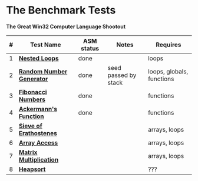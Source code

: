 

# The Benchmark  Tests

**The Great Win32 Computer Language Shootout**

| #    | Test Name                                                    | ASM status | Notes                | Requires                  |
| ---- | ------------------------------------------------------------ | ---------- | -------------------- | ------------------------- |
| 1    | [**Nested Loops**](http://dada.perl.it/shootout/nestedloop_details.html) | done       |                      | loops                     |
| 2    | [**Random Number Generator**](http://dada.perl.it/shootout/random_details.html) | done       | seed passed by stack | loops, globals, functions |
| 3    | [**Fibonacci Numbers**](http://dada.perl.it/shootout/fibo_details.html) | done       |                      | functions                 |
| 4    | [**Ackermann's Function**](http://dada.perl.it/shootout/ackermann_details.html) | done       |                      | functions                 |
| 5    | [**Sieve of Erathostenes**](http://dada.perl.it/shootout/sieve_details.html) |            |                      | arrays, loops             |
| 6    | [**Array Access**](http://dada.perl.it/shootout/ary3_details.html) |            |                      | arrays, loops             |
| 7    | [**Matrix Multiplication**](http://dada.perl.it/shootout/matrix_details.html) |            |                      | arrays, loops             |
| 8    | [**Heapsort**](http://dada.perl.it/shootout/heapsort_details.html) |            |                      | ???                       |

